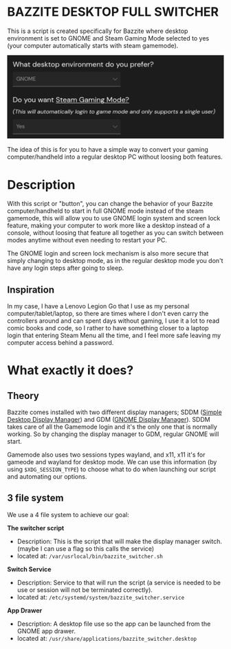# BAZZITE DESKTOP FULL SWITCHER
This is a script is created specifically for Bazzite where desktop environment is set to  GNOME and Steam Gaming Mode selected to yes (your computer automatically starts with steam gamemode).

![alt text](resources/Screenshot.png)

The idea of this is for you to have a simple way to convert your gaming computer/handheld into a regular desktop PC without loosing both features.

# Description
With this script or "button", you can change the behavior of your Bazzite computer/handheld to start in full GNOME mode instead of the steam gamemode, this will allow you to use GNOME login system and screen lock feature, making your computer to work more like a desktop instead of a console, without loosing that feature all together as you can switch between modes anytime without even needing to restart your PC.

The GNOME login and screen lock mechanism is also more secure that simply changing to desktop mode, as in the regular desktop mode you don't have any login steps after going to sleep.

## Inspiration
In my case, I have a Lenovo Legion Go that I use as my personal computer/tablet/laptop, so there are times where I don't even carry the controllers around and can spent days without gaming, I use it a lot to read comic books and code, so I rather to have something closer to a laptop login that entering Steam Menu all the time, and I feel more safe leaving my computer access behind a password.

# What exactly it does?
## Theory
Bazzite comes installed with two different display managers; SDDM ([Simple Desktop Display Manager](https://github.com/sddm/sddm/)) and GDM ([GNOME Display Manager](https://wiki.gnome.org/Projects/GDM)). SDDM takes care of all the Gamemode login and it's the only one that is normally working. So by changing the display manager to GDM, regular GNOME will start.

Gamemode also uses two sessions types wayland, and x11, x11 it's for gameode and wayland for desktop mode. We can use this information (by using `$XDG_SESSION_TYPE`) to choose what to do when launching our script and automating our options.

## 3 file system
We use a 4 file system to achieve our goal:

**The switcher script**
- Description: This is the script that will make the display manager switch. (maybe I can use a flag so this calls the service)
- located at: `/var/usrlocal/bin/bazzite_switcher.sh`
    
**Switch Service**
- Description: Service to that will run the script (a service is needed to be use or session will not be terminated correctly).
- located at: `/etc/systemd/system/bazzite_switcher.service`

**App Drawer**
- Description: A desktop file use so the app can be launched from the GNOME app drawer.
- located at: `/usr/share/applications/bazzite_switcher.desktop`